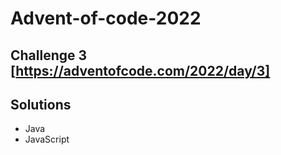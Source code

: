 # Advent-of-code-2022

## Challenge 3 [https://adventofcode.com/2022/day/3]

## Solutions

- Java
- JavaScript
